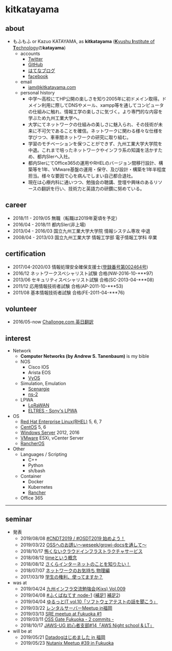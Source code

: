 # kitkatayama

## about

* もふもふ or Kazuo KATAYAMA, as **kitkatayama** ([**K**yushu **I**nstitute of **T**echnology](http://www.kyutech.ac.jp/)の**katayama**)
  * accounts
    * [Twitter](https://twitter.com/kitkatayama)
    * [GitHub](https://github.com/kitkatayama)
    * [はてなブログ](https://kitkatayama.hatenablog.com/)
    * [facebook](https://www.facebook.com/kitkazuokatayama)
  * email
    * [iam@kitkatayama.com](mailto:iam@kitkatayama.com)
  * personal history
    * 中学～高校にてHP公開の楽しさを知り2005年に初ドメイン取得。ドメイン利用に際してDNSやメール、xampp等を通してコンピュータの仕組みに触れ、情報工学の楽しさに気づく。より専門的な内容を学ぶため九州工業大学へ。
    * 大学にてネットワークの仕組みの美しさに魅入られ、その技術が未来に不可欠であることを確信。ネットワークに関わる様々な仕様を学びつつ、車車間ネットワークの研究に取り組む。
    * 学習のモチベーションを保つことができず、九州工業大学大学院を中退。これまで培ったネットワークやインフラ系の知識を活かすため、都内SIerへ入社。
    * 都内SIerにてOffice365の運用やRHELのバージョン間移行設計、構築等を1年、VMware基盤の運用・保守、及び設計・構築を1年半程度担当。様々な要因で心を病んでしまい自己都合退社。
    * 現在は心療内科に通いつつ、勉強会の聴講、登壇や興味のあるリソースの翻訳を行い、技術力と英語力の研鑽に努めている。

## career

* 2018/11 - 2019/05 無職（転職は2019年夏頃を予定）
* 2016/04 - 2018/11 都内SIer(非上場)
* 2013/04 - 2016/03 国立九州工業大学大学院 情報システム専攻 中退
* 2008/04 - 2013/03 国立九州工業大学 情報工学部 電子情報工学科 卒業

## certification

* 2017/04-2020/03 情報処理安全確保支援士([登録番号第002464号](https://riss.ipa.go.jp/r?r=002464))
* 2016/12 ネットワークスペシャリスト試験 合格(NW-2016-10-***97)
* 2013/06 セキュリティスペシャリスト試験 合格(SC-2013-04-***08)
* 2011/12 応用情報技術者試験 合格(AP-2011-10-***53)
* 2011/08 基本情報技術者試験 合格(FE-2011-04-***76)

## volunteer

* 2016/05-now [Challonge.com 英日翻訳](https://kitkatayama.hatenablog.com/entry/2019/03/02/184623)

## interest

* Network
  * **Computer Networks (by Andrew S. Tanenbaum)** is my bible
  * NOS
    * Cisco IOS
    * Arista EOS
    * [VyOS](https://vyos.io/)
  * Simulation, Emulation
    * [Scenargie](https://www.spacetime-eng.com/en/)
    * [ns-2](https://www.isi.edu/nsnam/ns/)
  * LPWA
    * [LoRaWAN](https://lora-alliance.org/about-lorawan)
    * [ELTRES - Sony's LPWA](https://www.sony-semicon.co.jp/products_ja/eltres/index.html)
* OS
  * [Red Hat Enterprise Linux(RHEL)](https://www.redhat.com/ja/technologies/linux-platforms/enterprise-linux) 5, 6, 7
  * [CentOS](https://www.centos.org/) 5, 6
  * [Windows Server](https://www.microsoft.com/ja-jp/cloud-platform/windows-server) 2012, 2016
  * [VMware](https://www.vmware.com/jp.html) ESXi, vCenter Server
  * [RancherOS](https://rancher.com/rancher-os/)
* Other
  * Languages / Scripting
    * C++
    * Python
    * sh/bash
  * Container
    * Docker
    * Kubernetes
    * [Rancher](https://rancher.com/)
  * Office 365

---

## seminar

* 発表
  * 2019/08/08 [#CNDT2019 / #OSDT2019 始めよう！](https://kitkatayama.hatenablog.com/entry/2019/08/22/160245)
  * 2019/03/22 [OSSへのお誘い～weseek/growi-docsを通して～](https://kitkatayama.hatenablog.com/entry/2019/03/22/092703)
  * 2018/10/17 [怖くないクラウドインフラストラクチャサービス](https://kitkatayama.hatenablog.com/entry/2018/10/18/202840)
  * 2018/08/12 [timeという概念](https://kitkatayama.hatenablog.com/entry/2018/10/18/204454)
  * 2018/08/12 [さくらインターネットのことを知りたい！](https://kitkatayama.hatenablog.com/entry/2018/10/18/204454)
  * 2018/07/07 [ネットワークのお気持ち 物理編](https://kitkatayama.hatenablog.com/entry/2018/08/04/092854)
  * 2017/03/19 [学生の権利、使ってますか？](https://www.slideshare.net/KazuoKatayama/ss-73352980)
* was at
  * 2019/04/24 [九州インフラ交流勉強会(Kixs) Vol.009](https://kixs.connpass.com/event/125160/)
  * 2019/04/08 [#ふくばねてす node-1](https://kitkatayama.hatenablog.com/entry/2019/04/14/225056) ([補足1](https://kitkatayama.hatenablog.com/entry/2019/04/09/230012) [補足2](https://kitkatayama.hatenablog.com/entry/2019/04/12/174340))
  * 2019/04/04 [ゆるっとIT vol.10「ソフトウェアテストの話を聞こう」](https://kitkatayama.hatenablog.com/entry/2019/04/07/151752)
  * 2019/03/22 [レンタルサーバーMeetup in福岡](https://kitkatayama.hatenablog.com/entry/2019/03/24/153956)
  * 2019/03/13 [SRE meetup at Fukuoka #1](https://kitkatayama.hatenablog.com/entry/2019/03/14/031112)
  * 2019/03/11 [OSS Gate Fukuoka - 2 commits -](https://kitkatayama.hatenablog.com/entry/2019/03/15/211221)
  * 2018/10/17 [JAWS-UG 初心者支部#14「AWS Night school & LT」](https://kitkatayama.hatenablog.com/entry/2018/10/18/202840)
* will be at
  * 2019/05/21 [Datadogはじめました in 福岡](https://datadog.connpass.com/event/127939/)
  * 2019/05/23 [Nutanix Meetup #39 in Fukuoka](https://nutanix.connpass.com/event/129253/)
